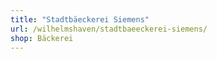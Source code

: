 ```yaml
---
title: "Stadtbäeckerei Siemens"
url: /wilhelmshaven/stadtbaeeckerei-siemens/
shop: Bäckerei
---
```

